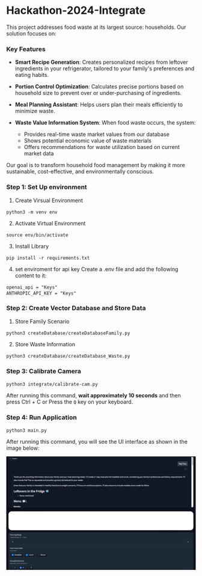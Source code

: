 # Hackathon-2024-Integrate
This project addresses food waste at its largest source: households. Our solution focuses on:

### Key Features

* **Smart Recipe Generation**: Creates personalized recipes from leftover ingredients in your refrigerator, tailored to your family's preferences and eating habits.

* **Portion Control Optimization**: Calculates precise portions based on household size to prevent over or under-purchasing of ingredients.

* **Meal Planning Assistant**: Helps users plan their meals efficiently to minimize waste.

* **Waste Value Information System**: When food waste occurs, the system:
    * Provides real-time waste market values from our database
    * Shows potential economic value of waste materials
    * Offers recommendations for waste utilization based on current market data

Our goal is to transform household food management by making it more sustainable, cost-effective, and environmentally conscious.

### Step 1: Set Up environment
1. Create Virsual Environment
```
python3 -m venv env
```
2. Activate Virtual Environment
```
source env/bin/activate
```
3. Install Library
```
pip install -r requirements.txt
```
4. set enviroment for api key
Create a .env file and add the following content to it:
```
openai_api = "Keys"
ANTHROPIC_API_KEY = "Keys"
```
### Step 2: Create Vector Database and Store Data
1. Store Family Scenario
```
python3 createDatabase/createDatabaseFamily.py
```
2. Store Waste Information
```
python3 createDatabase/createDatabase_Waste.py
```

### Step 3: Calibrate Camera
```
python3 integrate/calibrate-cam.py
```
After running this command, **wait approximately 10 seconds** and then press Ctrl + C or Press the `Q` key on your keyboard.

### Step 4: Run Application
```
python3 main.py
```
After running this command, you will see the UI interface as shown in the image below:

![UI](image/image_ui.png)
